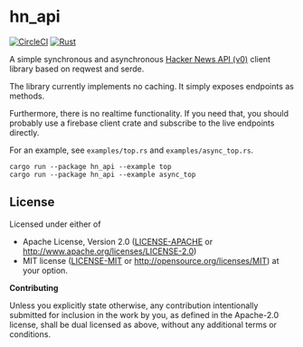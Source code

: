 # hn_api

[![CircleCI][circle-ci-badge]][circle-ci]
[![Rust][rust-badge]][github]

A simple synchronous and asynchronous [Hacker News API (v0)](https://github.com/HackerNews/API)
client library based on reqwest and serde.

The library currently implements no caching. It simply exposes endpoints as
methods.

Furthermore, there is no realtime functionality. If you need that, you
should probably use a firebase client crate and subscribe to the live
endpoints directly.

For an example, see `examples/top.rs` and `examples/async_top.rs`.

```shell
cargo run --package hn_api --example top
cargo run --package hn_api --example async_top
```

## License

Licensed under either of

 * Apache License, Version 2.0 ([LICENSE-APACHE](LICENSE-APACHE) or
   http://www.apache.org/licenses/LICENSE-2.0)
 * MIT license ([LICENSE-MIT](LICENSE-MIT) or
   http://opensource.org/licenses/MIT) at your option.

**Contributing**

Unless you explicitly state otherwise, any contribution intentionally submitted
for inclusion in the work by you, as defined in the Apache-2.0 license, shall
be dual licensed as above, without any additional terms or conditions.


<!-- Badges -->
[circle-ci]: https://circleci.com/gh/dbrgn/hn_api/tree/master
[circle-ci-badge]: https://circleci.com/gh/dbrgn/hn_api/tree/master.svg?style=shield
[github]: https://github.com/dbrgn/hn_api
[rust-badge]: https://img.shields.io/badge/rust-2018%2B-blue.svg?maxAge=3600

